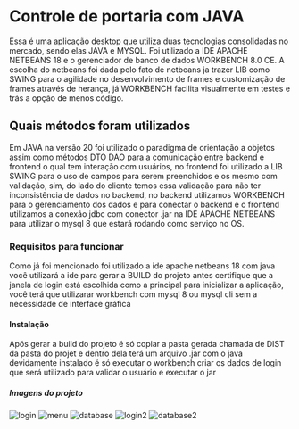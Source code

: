 # Controle de portaria com JAVA
Essa é uma aplicação desktop que utiliza duas tecnologias consolidadas no mercado, sendo elas JAVA e MYSQL.
Foi utilizado a IDE APACHE NETBEANS 18 e o gerenciador de banco de dados WORKBENCH 8.0 CE. A escolha do netbeans foi dada pelo fato de netbeans ja trazer LIB como SWING para o agilidade no desenvolvimento de frames e customização de frames através de herança,
já WORKBENCH facilita visualmente em testes e trás a opção de menos código.
## Quais métodos foram utilizados
Em JAVA na versão 20 foi utilizado o paradigma de orientação a objetos assim como métodos DTO DAO para a comunicação entre backend e frontend o qual tem interação com usuários, no frontend foi utilizado a LIB SWING para o uso de campos para serem preenchidos e os mesmo com validação, sim, do lado do cliente temos essa validação para não ter inconsistência de dados no backend, no backend utilizamos WORKBENCH para o gerenciamento dos dados e para conectar o backend e o frontend utilizamos a conexão jdbc com conector .jar na IDE APACHE NETBEANS para utilizar o mysql 8 que estará rodando como serviço no OS.
### Requisitos para funcionar 
Como já foi mencionado foi utilizado a ide apache netbeans 18 com java você utilizará a ide para gerar a BUILD do projeto antes certifique que a janela de login está escolhida como a principal para inicializar a aplicação, você terá que utilizarar workbench com mysql 8 ou mysql cli sem a necessidade de interface gráfica 
#### Instalação
Após gerar a build do projeto é só copiar a pasta gerada chamada de DIST da pasta do projet e dentro dela terá um arquivo .jar com o java devidamente instalado
é só executar o workbench criar os dados de login que será utilizado para validar o usuário e executar o jar

##### Imagens do projeto
![login](https://github.com/LeandroMeca/-concierge-control/assets/83671192/0ebc34e0-da83-4de2-93ae-ec43ed03e586)
![menu](https://github.com/LeandroMeca/-concierge-control/assets/83671192/dda2fdee-704e-4e1a-b4d7-f1faa4b58c22)
![database](https://github.com/LeandroMeca/-concierge-control/assets/83671192/3bfd85e7-f6bc-4ea7-a4b6-1296ae4e24c4)
![login2](https://github.com/LeandroMeca/-concierge-control/assets/83671192/eb0ac1b5-62f8-4225-98a9-f207d6ffff19)
![database2](https://github.com/LeandroMeca/-concierge-control/assets/83671192/cf9a48eb-6e96-48aa-ae4f-301560f21465)
